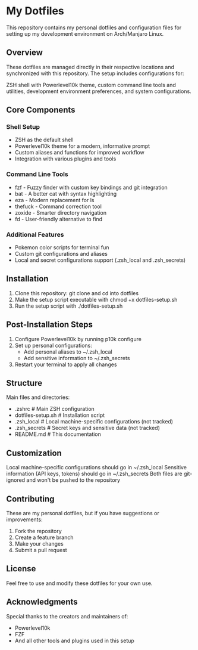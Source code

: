 # My Dotfiles

This repository contains my personal dotfiles and configuration files for setting up my development environment on Arch/Manjaro Linux.

## Overview

These dotfiles are managed directly in their respective locations and synchronized with this repository. The setup includes configurations for:

ZSH shell with Powerlevel10k theme, custom command line tools and utilities, development environment preferences, and system configurations.

## Core Components

### Shell Setup
- ZSH as the default shell
- Powerlevel10k theme for a modern, informative prompt
- Custom aliases and functions for improved workflow
- Integration with various plugins and tools

### Command Line Tools
- fzf - Fuzzy finder with custom key bindings and git integration
- bat - A better cat with syntax highlighting
- eza - Modern replacement for ls
- thefuck - Command correction tool
- zoxide - Smarter directory navigation
- fd - User-friendly alternative to find

### Additional Features
- Pokemon color scripts for terminal fun
- Custom git configurations and aliases
- Local and secret configurations support (.zsh_local and .zsh_secrets)

## Installation

1. Clone this repository: git clone <your-github-repo-url> and cd into dotfiles
2. Make the setup script executable with chmod +x dotfiles-setup.sh
3. Run the setup script with ./dotfiles-setup.sh

## Post-Installation Steps

1. Configure Powerlevel10k by running p10k configure
2. Set up personal configurations:
   - Add personal aliases to ~/.zsh_local
   - Add sensitive information to ~/.zsh_secrets
3. Restart your terminal to apply all changes

## Structure

Main files and directories:
- .zshrc                  # Main ZSH configuration
- dotfiles-setup.sh       # Installation script
- .zsh_local             # Local machine-specific configurations (not tracked)
- .zsh_secrets           # Secret keys and sensitive data (not tracked)
- README.md              # This documentation

## Customization

Local machine-specific configurations should go in ~/.zsh_local
Sensitive information (API keys, tokens) should go in ~/.zsh_secrets
Both files are git-ignored and won't be pushed to the repository

## Contributing

These are my personal dotfiles, but if you have suggestions or improvements:

1. Fork the repository
2. Create a feature branch
3. Make your changes
4. Submit a pull request

## License

Feel free to use and modify these dotfiles for your own use.

## Acknowledgments

Special thanks to the creators and maintainers of:
- Powerlevel10k
- FZF
- And all other tools and plugins used in this setup
